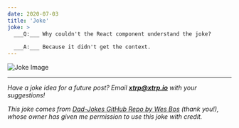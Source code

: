 ```yaml
---
date: 2020-07-03
title: 'Joke'
joke: >
  ___Q:___ Why couldn't the React component understand the joke?
  
  ___A:___ Because it didn't get the context.
---
```


![Joke Image](https://private.xtrp.io/projects/DailyDeveloperJokes/public_image_server/images/5e12596739999.png)

---
*Have a joke idea for a future post? Email **[xtrp@xtrp.io](mailto:xtrp@xtrp.io)** with your suggestions!*

*This joke comes from [Dad-Jokes GitHub Repo by Wes Bos](https://github.com/wesbos/dad-jokes) (thank you!), whose owner has given me permission to use this joke with credit.*

<!-- 
Joke text:
**Q:** Why couldn't the React component understand the joke?

**A:** Because it didn't get the context.
 -->

